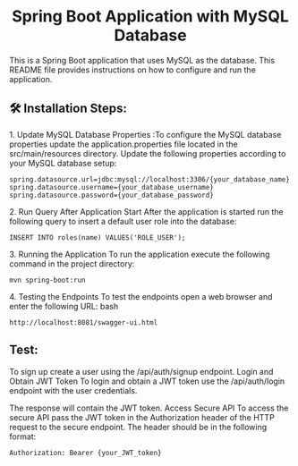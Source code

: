<h1 align="center" id="title">Spring Boot Application with MySQL Database</h1>

<p id="description">This is a Spring Boot application that uses MySQL as the database. This README file provides instructions on how to configure and run the application.</p>

<h2>🛠️ Installation Steps:</h2>

<p>1. Update MySQL Database Properties :To configure the MySQL database properties update the application.properties file located in the src/main/resources directory. Update the following properties according to your MySQL database setup:</p>

```
spring.datasource.url=jdbc:mysql://localhost:3306/{your_database_name} spring.datasource.username={your_database_username} spring.datasource.password={your_database_password}
```

<p>2. Run Query After Application Start After the application is started run the following query to insert a default user role into the database:</p>

```
INSERT INTO roles(name) VALUES('ROLE_USER');
```

<p>3. Running the Application To run the application execute the following command in the project directory:</p>

```
mvn spring-boot:run
```

<p>4. Testing the Endpoints To test the endpoints open a web browser and enter the following URL: bash</p>

```
http://localhost:8081/swagger-ui.html
```

<h2> Test:</h2>


To sign up create a user using the /api/auth/signup endpoint. 
Login and Obtain JWT Token To login and obtain a JWT token use the /api/auth/login endpoint with the user credentials. 

The response will contain the JWT token. Access Secure API To access the secure API pass the JWT token in the Authorization header of the HTTP request to the secure endpoint. 
The header should be in the following format:
```
Authorization: Bearer {your_JWT_token}

```
